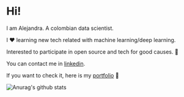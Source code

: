 # Hi!

I am Alejandra. A colombian data scientist.

I :heart: learning new tech related with machine learning/deep learning. 

Interested to participate in open source and tech for good causes. :full_moon_with_face:

You can contact me in [linkedin](https://www.linkedin.com/in/alejandra-berbesi-becerra/).

If you want to check it, here is my [portfolio](https://alejandraberbesi.github.io/) :milky_way:

![Anurag's github stats](https://github-readme-stats.vercel.app/api?username=alejandraberbesi&hide=stars,issues&count_private=true&show_icons=true&theme=cobalt)
